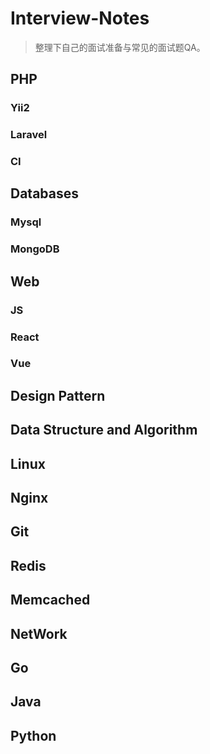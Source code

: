 # Interview-Notes
> 整理下自己的面试准备与常见的面试题QA。

## PHP
### Yii2
### Laravel
### CI
## Databases
### Mysql
### MongoDB
## Web
### JS
### React
### Vue
## Design Pattern
## Data Structure and Algorithm
## Linux
## Nginx
## Git
## Redis
## Memcached
## NetWork
## Go
## Java
## Python